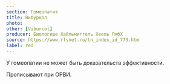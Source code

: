 ```yaml
---
section: Гомеопатия
title: Вибуркол
photo:
other: [Viburcol]
producer: Биологише Хайльмиттель Хеель ГмбХ
source: https://www.rlsnet.ru/tn_index_id_773.htm
label: red
---
```


У гомеопатии не может быть доказательств эффективности.

Прописывают при ОРВИ.
